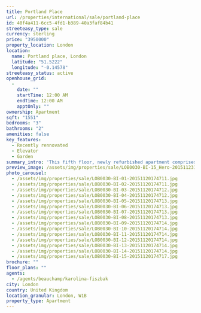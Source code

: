 ```yaml
---
title: Portland Place
url: /properties/international/sale/portland-place
id: 40f4a411-6cc5-4fd1-b389-40a3faf84b41
streeteasy_type: sale
currency: sterling
price: "3950000"
property_location: London
location:
  name: Portland place, London
  latitude: "51.5222"
  longitude: "-0.14578"
streeteasy_status: active
openhouse_grid:
  - 
    date: ""
    startTime: 12:00 AM
    endTime: 12:00 AM
    apptOnly: ""
ownership: Apartment
sqft: "1551"
bedrooms: "3"
bathrooms: "2"
amenities: false
key_features:
  - Recently rennovated
  - Elevator
  - Garden
summary_intro: 'This fifth floor, newly refurbished apartment comprises of approximately 1551 square feet and offers Double reception room, three bedrooms, Bathroom Ensuite, Shower room, and kitchen. Portland Place boasts an excellent location in the heart of Marylebone with easy access to the fashionable shops and restaurants of the Marylebone High Street, Oxford Street and Regent Street. Located on the corner of Portland Place and Devonshire Street in the heart of Marylebone W1, the block benefits from a porter, lift and private use of the Park Square gardens in Regent’s Park. Nearby transport links include Regent’s Park (Bakerloo line) and Great Portland Street (Circle, Hammersmith & City and Metropolitan lines). NB - New Lease of 999 years (completion not earlier than September 2015).'
preview_image: /assets/img/properties/sale/LOB0030-BI-15_Hero-20151123123426.jpg
photo_carousel:
  - /assets/img/properties/sale/LOB0030-BI-01-20151120174711.jpg
  - /assets/img/properties/sale/LOB0030-BI-02-20151120174711.jpg
  - /assets/img/properties/sale/LOB0030-BI-03-20151120174712.jpg
  - /assets/img/properties/sale/LOB0030-BI-04-20151120174712.jpg
  - /assets/img/properties/sale/LOB0030-BI-05-20151120174713.jpg
  - /assets/img/properties/sale/LOB0030-BI-06-20151120174713.jpg
  - /assets/img/properties/sale/LOB0030-BI-07-20151120174713.jpg
  - /assets/img/properties/sale/LOB0030-BI-08-20151120174713.jpg
  - /assets/img/properties/sale/LOB0030-BI-09-20151120174714.jpg
  - /assets/img/properties/sale/LOB0030-BI-10-20151120174714.jpg
  - /assets/img/properties/sale/LOB0030-BI-11-20151120174714.jpg
  - /assets/img/properties/sale/LOB0030-BI-12-20151120174714.jpg
  - /assets/img/properties/sale/LOB0030-BI-13-20151120174714.jpg
  - /assets/img/properties/sale/LOB0030-BI-14-20151120174714.jpg
  - /assets/img/properties/sale/LOB0030-BI-15-20151120174717.jpg
brochure: ""
floor_plans: ""
agents:
  - /agents/beauchamp/karolina-fiszbak
city: London
country: United Kingdom
location_granular: London, W1B
property_type: Apartment
---
```

